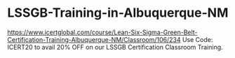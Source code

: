 # LSSGB-Training-in-Albuquerque-NM
https://www.icertglobal.com/course/Lean-Six-Sigma-Green-Belt-Certification-Training-Albuquerque-NM/Classroom/106/234                  Use Code: ICERT20 to avail 20% OFF on our LSSGB Certification Classroom Training.
